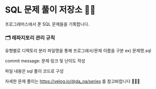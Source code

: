 # SQL 문제 풀이 저장소 👩‍💻

프로그래머스에서 푼 SQL 문제들을 기록합니다.

### 🗂️ 레파지토리 관리 규칙

유형별로 디렉토리 분리
파일명을 통해 프로그래서/문제 이름을 구분 ex) 문제명.sql

commit message: 문제 링크 및 난이도 작성

파일 내용은 sql 풀이 코드로 구성

자세한 문제 풀이는 https://velog.io/@da_na/series 를 참고바랍니다 🙇🏻‍♀️
